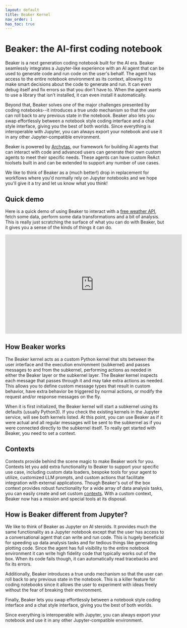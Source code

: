 ```yaml
---
layout: default
title: Beaker Kernel
nav_order: 1
has_toc: true
---
```


# Beaker: the AI-first coding notebook

Beaker is a next generation coding notebook built for the AI era. Beaker seamlessly integrates a Jupyter-like experience with an AI agent that can be used to generate code and run code on the user's behalf. The agent has access to the entire notebook environment as its context, allowing it to make smart decisions about the code to generate and run. It can even debug itself and fix errors so that you don't have to. When the agent wants to use a library that isn't installed, it can even install it automatically. 

Beyond that, Beaker solves one of the major challenges presented by coding notebooks--it introduces a true _undo_ mechanism so that the user can roll back to any previous state in the notebook. Beaker also lets you swap effortlessly between a notebook style coding interface and a chat style interface, giving you the best of both worlds. Since everything is interoperable with Jupyter, you can always export your notebook and use it in any other Jupyter-compatible environment.

Beaker is powered by [Archytas](https://github.com/jataware/archytas), our framework for building AI agents that can interact with code and advanced users can generate their own custom agents to meet their specific needs. These agents can have custom ReAct toolsets built in and can be extended to support any number of use cases.

We like to think of Beaker as a (much better!) drop in replacement for workflows where you'd normally rely on Jupyter notebooks and we hope you'll give it a try and let us know what you think!

## Quick demo

Here is a quick demo of using Beaker to interact with a [free weather API](https://open-meteo.com/en/docs), fetch some data, perform some data transformations and a bit of analysis. This is really just scratching the surface of what you can do with Beaker, but it gives you a sense of the kinds of things it can do.

<div align="center">
<iframe class="youtube" width="560" height="315" src="https://www.youtube.com/embed/AP9LT_cxjzY?si=8y-WqQzL0kUGwQIP" title="YouTube video player" frameborder="0" allow="accelerometer; autoplay; clipboard-write; encrypted-media; gyroscope; picture-in-picture; web-share" referrerpolicy="strict-origin-when-cross-origin" allowfullscreen></iframe>
</div>


## How Beaker works

The Beaker kernel acts as a custom Python kernel that sits between the user
interface and the execution environment (subkernel) and passes messages to and
from the subkernel, performing actions as needed in either the Beaker layer or
the subkernel layer. The Beaker kernel inspects each message that passes
through it and may take extra actions as needed. This allows you to define
custom message types that result in custom behavior, have extra behavior be
triggered by normal actions, or modify the request and/or response messages on
the fly.

When it is first initialized, the Beaker kernel will start a subkernel using
its defaults (usually Python3). If you check the existing kernels in the Jupyter
service, will see both kernels listed. At this point, you can use Beaker as if
it were actual  and all regular messages will be sent to the subkernel as if you
were connected directly to the subkernel itself. To really get started with
Beaker, you need to set a context.


## Contexts

Contexts provide behind the scene magic to make Beaker work for you. 
Contexts let you add extra functionality to Beaker to support your specific use case, including custom data loaders,
bespoke tools for your agent to utilize, customized LLM prompts, and custom actions that facilitate integration with external applications.
Though Beaker's out of the box context provides robust functionality for a wide array of data analysis tasks, 
you can easily create and set custom [contexts](./contexts.html). With a custom context, Beaker now
has a mission and special tools at its disposal.


## How is Beaker different from Jupyter?

We like to think of Beaker as Jupyter on AI steroids. It provides much the same functionality as a 
Jupyter notebook except that the user has access to a conversational agent that can 
write and run code. This is hugely beneficial for speeding up data analysis tasks and for tedious things like
generating plotting code. Since the agent has full visibility to the entire notebook environment it can write
high fidelity code that typically works out of the box. When its code fails though, it can automatically read tracebacks
and fix its errors. 

Additionally, Beaker introduces a true undo mechanism so that the user can roll back to any previous state in the notebook.
This is a killer feature for coding notebooks since it allows the user to experiment with ideas freely without the fear of breaking
their environment.

Finally, Beaker lets you swap effortlessly between a notebook style coding interface and a chat style interface, giving you the best of both worlds. 

Since everything is interoperable with Jupyter, you can always export your notebook and use it in any other Jupyter-compatible environment.
